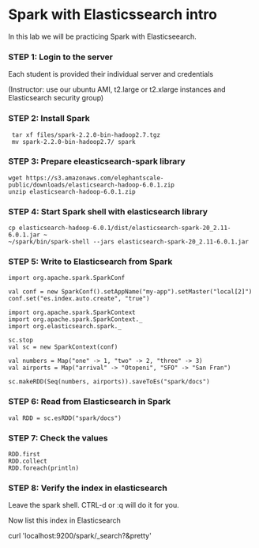 # Spark with Elasticssearch intro

In this lab we will be practicing Spark with Elasticseearch.


### STEP 1: Login to the server
 
Each student is provided their individual server and credentials

(Instructor: use our ubuntu AMI, t2.large or t2.xlarge instances and Elasticsearch security group)

### STEP 2: Install Spark

     tar xf files/spark-2.2.0-bin-hadoop2.7.tgz
     mv spark-2.2.0-bin-hadoop2.7/ spark
    
### STEP 3: Prepare eleasticsearch-spark library

    wget https://s3.amazonaws.com/elephantscale-public/downloads/elasticsearch-hadoop-6.0.1.zip
    unzip elasticsearch-hadoop-6.0.1.zip
    
### STEP 4: Start Spark shell with elasticsearch library

    cp elasticsearch-hadoop-6.0.1/dist/elasticsearch-spark-20_2.11-6.0.1.jar ~
    ~/spark/bin/spark-shell --jars elasticsearch-spark-20_2.11-6.0.1.jar
    
### STEP 5: Write to Elasticsearch from Spark

    import org.apache.spark.SparkConf
    
    val conf = new SparkConf().setAppName("my-app").setMaster("local[2]")
    conf.set("es.index.auto.create", "true")
    
    import org.apache.spark.SparkContext
    import org.apache.spark.SparkContext._
    import org.elasticsearch.spark._   
    
    sc.stop
    val sc = new SparkContext(conf)  
    
    val numbers = Map("one" -> 1, "two" -> 2, "three" -> 3)
    val airports = Map("arrival" -> "Otopeni", "SFO" -> "San Fran")
    
    sc.makeRDD(Seq(numbers, airports)).saveToEs("spark/docs")
    
### STEP 6: Read from Elasticsearch in Spark

    val RDD = sc.esRDD("spark/docs")
    
### STEP 7: Check the values

    RDD.first
    RDD.collect
    RDD.foreach(println)

### STEP 8: Verify the index in elasticsearch

Leave the spark shell. CTRL-d or :q will do it for you.

Now list this index in Elasticsearch

curl 'localhost:9200/spark/_search?&pretty'

